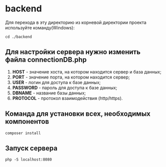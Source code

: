 # backend
Для перехода в эту директорию из корневой директории проекта используйте команду(Windows):
```
cd ./backend
```
## Для настройки сервера нужно изменить файла connectionDB.php

1. **HOST** - значение хоста, на котором находится сервер и база данных;
2. **PORT** - значение порта, на котором находится сервер;
3. **USER** - логин для доступа к базе данных;
4. **PASSWORD** - пароль для доступа к базе данных;
5. **DBNAME** - название базы данных;
6. **PROTOCOL** - протокол взаимодействия (http/https).

## Команда для установки всех, необходимых компонентов
```
composer install
```

## Запуск сервера
```
php -S localhost:8080
```
